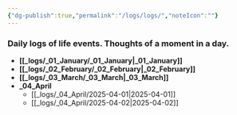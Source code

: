 ```yaml
---
{"dg-publish":true,"permalink":"/logs/logs/","noteIcon":""}
---
```


### Daily logs of life events. Thoughts of a moment in a day.


- **[[_logs/_01_January/_01_January\|_01_January]]**
- **[[_logs/_02_February/_02_February\|_02_February]]**
- **[[_logs/_03_March/_03_March\|_03_March]]**
- **_04_April**
	- [[_logs/_04_April/2025-04-01\|2025-04-01]]
	- [[_logs/_04_April/2025-04-02\|2025-04-02]]


